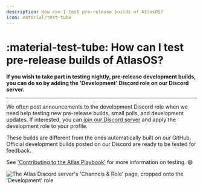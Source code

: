 ```yaml
---
description: How can I test pre-release builds of AtlasOS?
icon: material/test-tube
---
```


# :material-test-tube: How can I test pre-release builds of AtlasOS?

**If you wish to take part in testing nightly, pre-release development builds, you can do so by adding the 'Development' Discord role on our Discord server.**

---

We often post announcements to the development Discord role when we need help testing new pre-release builds, small polls, and development updates. If interested, you can [join our Discord server](https://discord.atlasos.net/) and apply the development role to your profile.

These builds are different from the ones automatically built on our GitHub. Official development builds posted on our Discord are ready to be tested for feedback.

See ['Contributing to the Atlas Playbook'](../contributing/playbook.md) for more information on testing. :smile:

![The Atlas Discord server's 'Channels & Role' page, cropped onto the 'Development' role](../assets/images/discord-development-role.webp)
